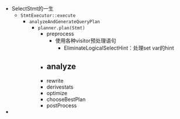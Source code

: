 - SelectStmt的一生
	- `StmtExecutor::execute`
		- `analyzeAndGenerateQueryPlan`
			- `planner.plan(Stmt)`
				- preprocess
					- 使用各种visitor预处理语句
						- EliminateLogicalSelectHint：处理set var的hint
				- analyze
					-
				- rewrite
				- derivestats
				- optimize
				- chooseBestPlan
				- postProcess
-